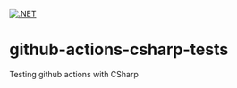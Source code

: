 [![.NET](https://github.com/SSBMTonberry/github-actions-csharp-tests/actions/workflows/dotnet.yml/badge.svg)](https://github.com/SSBMTonberry/github-actions-csharp-tests/actions/workflows/dotnet.yml)

# github-actions-csharp-tests
Testing github actions with CSharp
